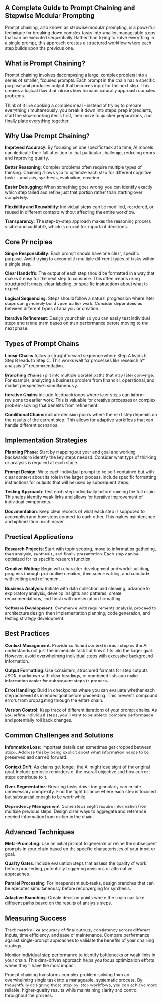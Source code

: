 ## A Complete Guide to Prompt Chaining and Stepwise Modular Prompting

Prompt chaining, also known as stepwise modular prompting, is a powerful technique for breaking down complex tasks into smaller, manageable steps that can be executed sequentially. Rather than trying to solve everything in a single prompt, this approach creates a structured workflow where each step builds upon the previous one.

## What is Prompt Chaining?

Prompt chaining involves decomposing a large, complex problem into a series of smaller, focused prompts. Each prompt in the chain has a specific purpose and produces output that becomes input for the next step. This creates a logical flow that mirrors how humans naturally approach complex problems.

Think of it like cooking a complex meal - instead of trying to prepare everything simultaneously, you break it down into steps: prep ingredients, start the slow-cooking items first, then move to quicker preparations, and finally plate everything together.

## Why Use Prompt Chaining?

**Improved Accuracy**: By focusing on one specific task at a time, AI models can dedicate their full attention to that particular challenge, reducing errors and improving quality.

**Better Reasoning**: Complex problems often require multiple types of thinking. Chaining allows you to optimize each step for different cognitive tasks - analysis, synthesis, evaluation, creation.

**Easier Debugging**: When something goes wrong, you can identify exactly which step failed and refine just that portion rather than starting over completely.

**Flexibility and Reusability**: Individual steps can be modified, reordered, or reused in different contexts without affecting the entire workflow.

**Transparency**: The step-by-step approach makes the reasoning process visible and auditable, which is crucial for important decisions.

## Core Principles

**Single Responsibility**: Each prompt should have one clear, specific purpose. Avoid trying to accomplish multiple different types of tasks within a single step.

**Clear Handoffs**: The output of each step should be formatted in a way that makes it easy for the next step to consume. This often means using structured formats, clear labeling, or specific instructions about what to expect.

**Logical Sequencing**: Steps should follow a natural progression where later steps can genuinely build upon earlier work. Consider dependencies between different types of analysis or creation.

**Iterative Refinement**: Design your chain so you can easily test individual steps and refine them based on their performance before moving to the next phase.

## Types of Prompt Chains

**Linear Chains** follow a straightforward sequence where Step A leads to Step B leads to Step C. This works well for processes like research â†’ analysis â†’ recommendation.

**Branching Chains** split into multiple parallel paths that may later converge. For example, analyzing a business problem from financial, operational, and market perspectives simultaneously.

**Iterative Chains** include feedback loops where later steps can inform revisions to earlier work. This is valuable for creative processes or complex problem-solving that benefits from refinement.

**Conditional Chains** include decision points where the next step depends on the results of the current step. This allows for adaptive workflows that can handle different scenarios.

## Implementation Strategies

**Planning Phase**: Start by mapping out your end goal and working backwards to identify the key steps needed. Consider what type of thinking or analysis is required at each stage.

**Prompt Design**: Write each individual prompt to be self-contained but with clear context about its role in the larger process. Include specific formatting instructions for outputs that will be used by subsequent steps.

**Testing Approach**: Test each step individually before running the full chain. This helps identify weak links and allows for iterative improvement of individual components.

**Documentation**: Keep clear records of what each step is supposed to accomplish and how steps connect to each other. This makes maintenance and optimization much easier.

## Practical Applications

**Research Projects**: Start with topic scoping, move to information gathering, then analysis, synthesis, and finally presentation. Each step can be optimized for its specific research function.

**Creative Writing**: Begin with character development and world-building, progress through plot outline creation, then scene writing, and conclude with editing and refinement.

**Business Analysis**: Initiate with data collection and cleaning, advance to exploratory analysis, develop insights and patterns, create recommendations, and finish with presentation formatting.

**Software Development**: Commence with requirements analysis, proceed to architecture design, then implementation planning, code generation, and testing strategy development.

## Best Practices

**Context Management**: Provide sufficient context in each step so the AI understands not just the immediate task but how it fits into the larger goal. However, avoid overwhelming individual steps with excessive background information.

**Output Formatting**: Use consistent, structured formats for step outputs. JSON, markdown with clear headings, or numbered lists can make information easier for subsequent steps to process.

**Error Handling**: Build in checkpoints where you can evaluate whether each step achieved its intended goal before proceeding. This prevents compound errors from propagating through the entire chain.

**Version Control**: Keep track of different iterations of your prompt chains. As you refine individual steps, you'll want to be able to compare performance and potentially roll back changes.

## Common Challenges and Solutions

**Information Loss**: Important details can sometimes get dropped between steps. Address this by being explicit about what information needs to be preserved and carried forward.

**Context Drift**: As chains get longer, the AI might lose sight of the original goal. Include periodic reminders of the overall objective and how current steps contribute to it.

**Over-Segmentation**: Breaking tasks down too granularly can create unnecessary complexity. Find the right balance where each step is focused but substantial enough to be worthwhile.

**Dependency Management**: Some steps might require information from multiple previous steps. Design clear ways to aggregate and reference needed information from earlier in the chain.

## Advanced Techniques

**Meta-Prompting**: Use an initial prompt to generate or refine the subsequent prompts in your chain based on the specific characteristics of your input or goal.

**Quality Gates**: Include evaluation steps that assess the quality of work before proceeding, potentially triggering revisions or alternative approaches.

**Parallel Processing**: For independent sub-tasks, design branches that can be executed simultaneously before reconverging for synthesis.

**Adaptive Branching**: Create decision points where the chain can take different paths based on the results of analysis steps.

## Measuring Success

Track metrics like accuracy of final outputs, consistency across different inputs, time efficiency, and ease of maintenance. Compare performance against single-prompt approaches to validate the benefits of your chaining strategy.

Monitor individual step performance to identify bottlenecks or weak links in your chain. This data-driven approach helps you focus optimization efforts where they'll have the most impact.

Prompt chaining transforms complex problem-solving from an overwhelming single task into a manageable, systematic process. By thoughtfully designing these step-by-step workflows, you can achieve more reliable, higher-quality results while maintaining clarity and control throughout the process.